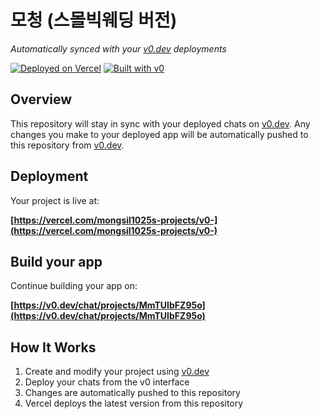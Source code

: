 # 모청 (스몰빅웨딩 버전)

*Automatically synced with your [v0.dev](https://v0.dev) deployments*

[![Deployed on Vercel](https://img.shields.io/badge/Deployed%20on-Vercel-black?style=for-the-badge&logo=vercel)](https://vercel.com/mongsil1025s-projects/v0-)
[![Built with v0](https://img.shields.io/badge/Built%20with-v0.dev-black?style=for-the-badge)](https://v0.dev/chat/projects/MmTUIbFZ95o)

## Overview

This repository will stay in sync with your deployed chats on [v0.dev](https://v0.dev).
Any changes you make to your deployed app will be automatically pushed to this repository from [v0.dev](https://v0.dev).

## Deployment

Your project is live at:

**[https://vercel.com/mongsil1025s-projects/v0-](https://vercel.com/mongsil1025s-projects/v0-)**

## Build your app

Continue building your app on:

**[https://v0.dev/chat/projects/MmTUIbFZ95o](https://v0.dev/chat/projects/MmTUIbFZ95o)**

## How It Works

1. Create and modify your project using [v0.dev](https://v0.dev)
2. Deploy your chats from the v0 interface
3. Changes are automatically pushed to this repository
4. Vercel deploys the latest version from this repository
